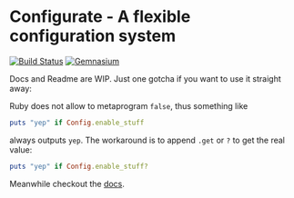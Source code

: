 # Configurate - A flexible configuration system
[![Build Status](https://secure.travis-ci.org/MrZYX/configurate.png?branch=master)](https://travis-ci.org/MrZYX/configurate)
[![Gemnasium](https://gemnasium.com/MrZYX/configurate.png)](https://gemnasium.com/MrZYX/configurate)

Docs and Readme are WIP. Just one gotcha if you want to use it straight away:

Ruby does not allow to metaprogram `false`, thus something like

```ruby
puts "yep" if Config.enable_stuff
```

always outputs `yep`. The workaround is to append `.get` or `?` to get the
real value:

```ruby
puts "yep" if Config.enable_stuff?
```

Meanwhile checkout the [docs](http://rubydoc.info/github/MrZYX/configurate/master/frames/index).
